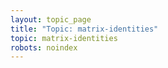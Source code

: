 ```yaml
---
layout: topic_page
title: "Topic: matrix-identities"
topic: matrix-identities
robots: noindex
---
```

